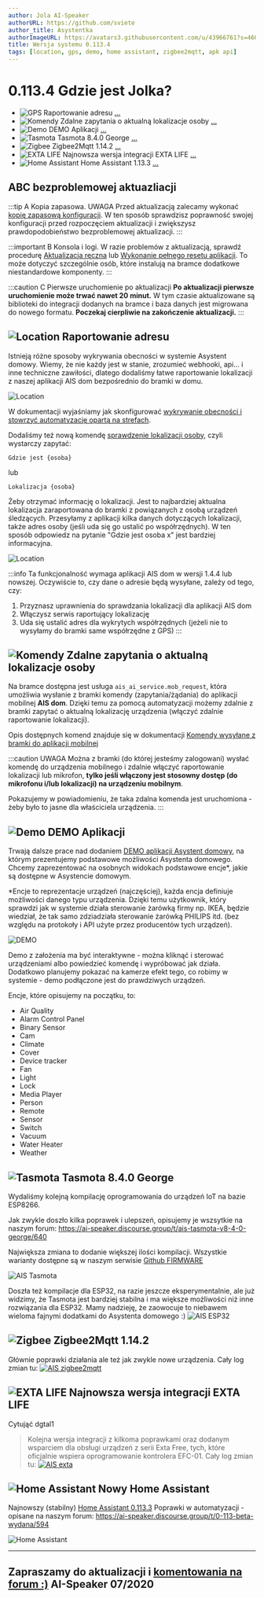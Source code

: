 ```yaml
---
author: Jola AI-Speaker
authorURL: https://github.com/sviete
author_title: Asystentka
authorImageURL: https://avatars3.githubusercontent.com/u/43966761?s=460&v=4
title: Wersja systemu 0.113.4
tags: [location, gps, demo, home assistant, zigbee2mqtt, apk api]
---
```


# 0.113.4 Gdzie jest Jolka?

- ![GPS](/img/en/blog/202008/spy.png) Raportowanie adresu [...](/blog/2020/08/12/release-notes#location-raportowanie-adresu)
- ![Komendy](/img/en/blog/202007/mobile-request.png) Zdalne zapytania o aktualną lokalizacje osoby [...](/blog/2020/08/12/release-notes#komendy-zdalne-zapytania-o-aktualną-lokalizacje-osoby) 
- ![Demo](/img/en/blog/202008/demo_icon.png) DEMO Aplikacji [...](/blog/2020/08/12/release-notes#demo-demo-aplikacji)
- ![Tasmota](/img/en/blog/202005/tasmota_small.png) Tasmota 8.4.0 George [...](/blog/2020/08/12/release-notes#tasmota-tasmota-840-george)
- ![Zigbee](/img/en/blog/202007/zigbee.png) Zigbee2Mqtt 1.14.2 [...](/blog/2020/08/12/release-notes#zigbee-zigbee2mqtt-1142)
- ![EXTA LIFE](/img/en/blog/202007/exta_life.png) Najnowsza wersja integracji EXTA LIFE [...](/blog/2020/08/12/release-notes#exta-life-najnowsza-wersja-integracji-exta-life)
- ![Home Assistant](/img/en/blog/202007/hass.png) Home Assistant 1.13.3 [...](/blog/2020/08/12/release-notes#home-assistant-nowy-home-assistant)


<!--truncate-->

## ABC bezproblemowej aktuazliacji

:::tip A Kopia zapasowa.
UWAGA Przed aktualizacją zalecamy wykonać [kopię zapasową konfiguracji](/docs/ais_bramka_configuration_software#kopia-zapasowa-konfiguracji). W ten sposób sprawdzisz poprawność swojej konfiguracji przed rozpoczęciem aktualizacji i zwiększysz prawdopodobieństwo bezproblemowej aktualizacji.
:::

:::important B Konsola i logi.
W razie problemów z aktualizacją, sprawdź procedurę [Aktualizacja ręczna](/docs/ais_bramka_update_manual) lub [Wykonanie pełnego resetu aplikacji](/docs/ais_bramka_reset_ais_step_by_step).
To może dotyczyć szczególnie osób, które instalują na bramce dodatkowe niestandardowe komponenty.
:::

:::caution C Pierwsze uruchomienie po aktualizacji
 **Po aktualizacji pierwsze uruchomienie może trwać nawet 20 minut.**
 W tym czasie aktualizowane są biblioteki do integracji dodanych na bramce i baza danych jest migrowana do nowego formatu.
 **Poczekaj cierpliwie na zakończenie aktualizacji.**
:::


## ![Location](/img/en/blog/202008/spy.png) Raportowanie adresu


Istnieją różne sposoby wykrywania obecności w systemie Asystent domowy. Wiemy, że nie każdy jest w stanie, zrozumieć webhooki, api... i inne techniczne zawiłości, dlatego dodaliśmy łatwe raportowanie lokalizacji z naszej aplikacji AIS dom bezpośrednio do bramki w domu.

![Location](/img/en/blog/202008/presence_detection_00.png)

W dokumentacji wyjaśniamy jak skonfigurować [wykrywanie obecności i stowrzyć automatyzację opartą na strefach](/docs/ais_bramka_presence_detection). 

Dodaliśmy też nową komendę [sprawdzenie lokalizacji osoby](!/docs/ais_app_assistent_commands/#sprawdzenie-lokalizacji-osoby), czyli wystarczy zapytać: 

```text
Gdzie jest {osoba}
```
lub

```text
Lokalizacja {osoba}
```

Żeby otrzymać informację o lokalizacji. Jest to najbardziej aktualna lokalizacja zaraportowana do bramki z powiązanych z osobą urządzeń śledzących.
Przesyłamy z aplikacji kilka danych dotyczących lokalizacji, także adres osoby (jeśli uda się go ustalić po współrzędnych). W ten sposób odpowiedz na pytanie "Gdzie jest osoba x" jest bardziej informacyjna.

![Location](/img/en/blog/202008/person_info.png)


:::info Ta funkcjonalność wymaga aplikacji AIS dom w wersji 1.4.4 lub nowszej.
Oczywiście to, czy dane o adresie będą wysyłane, zależy od tego, czy:

1. Przyznasz uprawnienia do sprawdzania lokalizacji dla aplikacji AIS dom
2. Włączysz serwis raportujący lokalizację
3. Uda się ustalić adres dla wykrytych współrzędnych (jeżeli nie to wysyłamy do bramki same współrzędne z GPS)
:::



## ![Komendy](/img/en/blog/202007/mobile-request.png) Zdalne zapytania o aktualną lokalizacje osoby 

Na bramce dostępna jest usługa ``ais_ai_service.mob_request``, która umożliwia wysłanie z bramki komendy (zapytania/żądania) do aplikacji mobilnej **AIS dom**.
Dzięki temu za pomocą automatyzacji możemy zdalnie z bramki zapytać o aktualną lokalizację urządzenia (włączyć zdalnie raportowanie lokalizacji).

Opis dostępnych komend znajduje się w dokumentacji [Komendy wysyłane z bramki do aplikacji mobilnej](/docs/ais_app_android_dom#komendy-wysyłane-z-bramki-do-aplikacji-mobilnej)


:::caution UWAGA
Można z bramki (do której jesteśmy zalogowani) wysłać komendę do urządzenia mobilnego i zdalnie włączyć raportowanie lokalizacji lub mikrofon, **tylko jeśli włączony jest stosowny dostęp (do mikrofonu i/lub lokalizacji) na urządzeniu mobilnym**.

Pokazujemy w powiadomieniu, że taka zdalna komenda jest uruchomiona - żeby było to jasne dla właściciela urządzenia.
:::


## ![Demo](/img/en/blog/202008/demo_icon.png) DEMO Aplikacji


Trwają dalsze prace nad dodaniem [DEMO aplikacji Asystent domowy](https://demo.ai-speaker.com/), na którym prezentujemy podstawowe możliwości Asystenta domowego.
Chcemy zaprezentować na osobnych widokach podstawowe encje*, jakie są dostępne w Asystencie domowym. 

*Encje to reprezentacje urządzeń (najczęściej), każda encja definiuje możliwości danego typu urządzenia.
Dzięki temu użytkownik, który sprawdzi jak w systemie działa sterowanie żarówką firmy np. IKEA, będzie wiedział, że tak samo zdziadziała sterowanie żarówką PHILIPS itd. (bez względu na protokoły i API użyte przez producentów tych urządzeń).

![DEMO](/img/en/blog/202008/demo.png)

Demo z założenia ma być interaktywne - można kliknąć i sterować urządzeniami albo powiedzieć komendę i wypróbować jak działa. Dodatkowo planujemy pokazać na kamerze efekt tego, co robimy w systemie - demo podłączone jest do prawdziwych urządzeń.

Encje, które opisujemy na początku, to:
- Air Quality
- Alarm Control Panel
- Binary Sensor
- Cam
- Climate
- Cover
- Device tracker
- Fan
- Light
- Lock
- Media Player
- Person
- Remote
- Sensor
- Switch
- Vacuum
- Water Heater
- Weather


## ![Tasmota](/img/en/blog/202005/tasmota_small.png) Tasmota 8.4.0 George

Wydaliśmy kolejną kompilację oprogramowania do urządzeń IoT na bazie ESP8266. 

Jak zwykle doszło kilka poprawek i ulepszeń, opisujemy je wszsytkie na naszym forum:
https://ai-speaker.discourse.group/t/ais-tasmota-v8-4-0-george/640

Największa zmiana to dodanie większej ilości kompilacji. Wszystkie warianty dostępne są w naszym serwisie [Github FIRMWARE](https://github.com/sviete/AIS-Tasmota/tree/firmware)

![AIS Tasmota](/img/en/blog/202008/ais_tasmota.png)

Doszła też kompilacje dla ESP32, na razie jeszcze eksperymentalnie, ale już widzimy, że Tasmota jest bardziej stabilna i ma większe możliwości niż inne rozwiązania dla ESP32. 
Mamy nadzieję, że zaowocuje to niebawem wieloma fajnymi dodatkami do Asystenta domowego :)
![AIS ESP32](/img/en/blog/202008/ESP32.png)



## ![Zigbee](/img/en/blog/202007/zigbee.png) Zigbee2Mqtt 1.14.2

Głównie poprawki działania ale też jak zwykle nowe urządzenia. Cały log zmian tu:
[![AIS zigbee2mqtt](/img/en/blog/202008/zigbee2mqtt.png)](https://github.com/Koenkk/zigbee2mqtt/releases/tag/1.14.2)


## ![EXTA LIFE](/img/en/blog/202007/exta_life.png) Najnowsza wersja integracji EXTA LIFE

Cytująć dgtal1
> Kolejna wersja integracji z kilkoma poprawkami oraz dodanym wsparciem dla obsługi urządzeń z serii Exta Free, tych, które oficjalnie wspiera oprogramowanie kontrolera EFC-01.
Cały log zmian tu:
[![AIS exta](/img/en/blog/202008/exta.png)](https://github.com/dgtal1/extalife_custom_component/releases/tag/2.0b2)


## ![Home Assistant](/img/en/blog/202007/hass.png) Nowy Home Assistant


Najnowszy (stabilny) [Home Assistant 0.113.3](https://www.home-assistant.io/blog/2020/07/22/release-113/)
Poprawki w automatyzacji - opisane na naszym forum: https://ai-speaker.discourse.group/t/0-113-beta-wydana/594

![Home Assistant](/img/en/blog/202008/ha_0.13.3.png)



----
Zapraszamy do aktualizacji i [komentowania na forum :)](https://ai-speaker.discourse.group/)
AI-Speaker 07/2020
----
